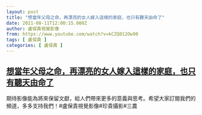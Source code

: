 ```yaml
---
layout: post
title: "想當年父母之命，再漂亮的女人嫁入這樣的家庭，也只有聽天由命了"
date: 2021-08-11T12:00:15.000Z
author: 盧保貴視覺影像
from: https://www.youtube.com/watch?v=kCZQ012Ow90
tags: [ 盧保貴 ]
categories: [ 盧保貴 ]
---
```

<!--1628683215000-->
[想當年父母之命，再漂亮的女人嫁入這樣的家庭，也只有聽天由命了](https://www.youtube.com/watch?v=kCZQ012Ow90)
------

<div>
期待影像能為將來保留文獻，給人們帶來更多的意義與思考。希望大家訂閱我們的頻道，多多支持我們！#盧保貴視覺影像#珍貴攝影#三農
</div>
